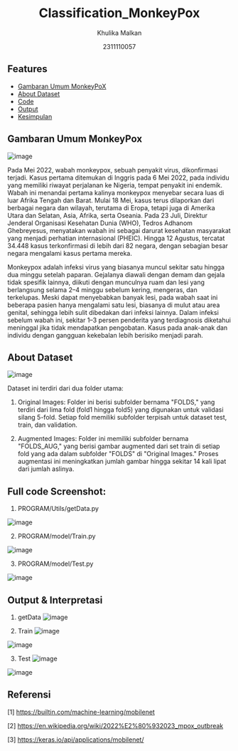 # <h1 align="center">Classification_MonkeyPox</h1>
<p align="center">Khulika Malkan</p>
<p align="center">2311110057</p>

## Features

- [Gambaran Umum MonkeyPoX](#GambaranumumMonkeyPox)
- [About Dataset](#AboutDataset)
- [Code](#Code)
- [Output](#Output)
- [Kesimpulan](#Kesimpulan)

## Gambaran Umum MonkeyPox
![image](https://github.com/user-attachments/assets/caecf5dc-1c1a-42b5-87ca-7684067f2f56)

Pada Mei 2022, wabah monkeypox, sebuah penyakit virus, dikonfirmasi terjadi. Kasus pertama ditemukan di Inggris pada 6 Mei 2022, pada individu yang memiliki riwayat perjalanan ke Nigeria, tempat penyakit ini endemik. Wabah ini menandai pertama kalinya monkeypox menyebar secara luas di luar Afrika Tengah dan Barat. Mulai 18 Mei, kasus terus dilaporkan dari berbagai negara dan wilayah, terutama di Eropa, tetapi juga di Amerika Utara dan Selatan, Asia, Afrika, serta Oseania. Pada 23 Juli, Direktur Jenderal Organisasi Kesehatan Dunia (WHO), Tedros Adhanom Ghebreyesus, menyatakan wabah ini sebagai darurat kesehatan masyarakat yang menjadi perhatian internasional (PHEIC). Hingga 12 Agustus, tercatat 34.448 kasus terkonfirmasi di lebih dari 82 negara, dengan sebagian besar negara mengalami kasus pertama mereka.


Monkeypox adalah infeksi virus yang biasanya muncul sekitar satu hingga dua minggu setelah paparan. Gejalanya diawali dengan demam dan gejala tidak spesifik lainnya, diikuti dengan munculnya ruam dan lesi yang berlangsung selama 2–4 minggu sebelum kering, mengeras, dan terkelupas. Meski dapat menyebabkan banyak lesi, pada wabah saat ini beberapa pasien hanya mengalami satu lesi, biasanya di mulut atau area genital, sehingga lebih sulit dibedakan dari infeksi lainnya. Dalam infeksi sebelum wabah ini, sekitar 1–3 persen penderita yang terdiagnosis diketahui meninggal jika tidak mendapatkan pengobatan. Kasus pada anak-anak dan individu dengan gangguan kekebalan lebih berisiko menjadi parah.


## About Dataset
![image](https://github.com/user-attachments/assets/2b8fa5bf-42ee-41fa-b6b5-4f2f4235b177)

Dataset ini terdiri dari dua folder utama:
1.	Original Images:
Folder ini berisi subfolder bernama "FOLDS," yang terdiri dari lima fold (fold1 hingga fold5) yang digunakan untuk validasi silang 5-fold. Setiap fold memiliki subfolder terpisah untuk dataset test, train, dan validation.

3.	Augmented Images:
Folder ini memiliki subfolder bernama "FOLDS_AUG," yang berisi gambar augmented dari set train di setiap fold yang ada dalam subfolder "FOLDS" di "Original Images." Proses augmentasi ini meningkatkan jumlah gambar hingga sekitar 14 kali lipat dari jumlah aslinya.


## Full code Screenshot:
1.  PROGRAM/Utils/getData.py
   
![image](https://github.com/user-attachments/assets/bcf800eb-5123-437e-8bc9-9b8ac9fe6748)



2. PROGRAM/model/Train.py

![image](https://github.com/user-attachments/assets/ea5e2724-a740-4736-b61c-d7acdb5accba)



3. PROGRAM/model/Test.py
   
![image](https://github.com/user-attachments/assets/a04993c7-8ac2-4a84-8f55-f39e2636050b)


## Output & Interpretasi
1. getData
![image](https://github.com/user-attachments/assets/64cd57eb-3fb4-4a29-b2de-a8ae3393b831)

   
2. Train
![image](https://github.com/user-attachments/assets/7927d1be-4a9d-4cf4-8f84-e294367f4128)

![image](https://github.com/user-attachments/assets/0fa8dc38-0045-47a3-b674-706161641f63)


3. Test
![image](https://github.com/user-attachments/assets/26b0a820-f049-400e-9eba-21f31104b4e9)

![image](https://github.com/user-attachments/assets/e8d8240e-05d4-4542-910c-360005a97a43)


## Referensi
[1] https://builtin.com/machine-learning/mobilenet

[2] https://en.wikipedia.org/wiki/2022%E2%80%932023_mpox_outbreak

[3] https://keras.io/api/applications/mobilenet/
